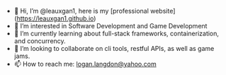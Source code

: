 - 👋 Hi, I’m @leauxgan1, here is my [professional website] (https://leauxgan1.github.io)
- 👀 I’m interested in Software Development and Game Development
- 🌱 I’m currently learning about full-stack frameworks, containerization, and concurrency.
- 💞️ I’m looking to collaborate on cli tools, restful APIs, as well as game jams.
- 📫 How to reach me: logan.langdon@yahoo.com

<!---
leauxgan1/leauxgan1 is a ✨ special ✨ repository because its `README.md` (this file) appears on your GitHub profile.
You can click the Preview link to take a look at your changes.
--->
